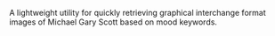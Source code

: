 A lightweight utility for quickly retrieving graphical interchange format images of Michael Gary Scott based on mood keywords.